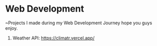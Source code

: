 # Web Development
~Projects I made during my Web Development Journey hope you guys enjoy.
1. Weather API: https://climatr.vercel.app/
